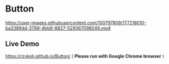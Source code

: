 # Button
https://user-images.githubusercontent.com/100797809/177218010-ba3389dd-3789-4bb8-8827-529367098046.mp4
## Live Demo
https://rzvkoli.github.io/Button/ ( **Please run with Google Chrome browser** )
